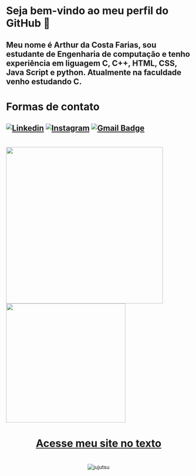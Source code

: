 # Seja bem-vindo ao meu perfil do GitHub 👋
## Meu nome é Arthur da Costa Farias, sou estudante de Engenharia de computação e tenho experiência em liguagem C, C++, HTML, CSS, Java Script e python. Atualmente na faculdade venho estudando C.

# Formas de contato

## [![Linkedin](https://img.shields.io/badge/-LinkedIn-0077B5?style=for-the-badge&logo=linkedin&logoColor=white&link=https://linkedin.com/in/arthur-da-costa-farias-607a59362)](https://linkedin.com/in/arthur-da-costa-farias-607a59362) [![Instagram](https://img.shields.io/badge/-Instagram-%23E4405F?style=for-the-badge&logo=instagram&logoColor=white)](https://www.instagram.com/_dacost4_/) [![Gmail Badge](https://img.shields.io/badge/-arthurdacosta22012007@gmail.com-c14438?style=flat-square&logo=Gmail&logoColor=white&link=mailto:arthurdacosta22012007@gmail.com)](mailto:arthurdacosta22012007@gmail.com)

#

## <img src="https://github-readme-stats.vercel.app/api?username=ArthurCoFa&show_icons=true&theme=dark&locale=pt-br" width="427px"> <img src="https://github-readme-stats.vercel.app/api/top-langs/?username=ArthurCoFa&layout=compact&locale=pt-br&theme=dark" width="325px"> 

#


# <div align="center"> <a href="https://arthurcofa.github.io/"> <ins> Acesse meu site no texto </ins>  </a> </div>

#

<div align="center">
  <img alaing=center alt="jujutsu" src="https://tenor.com/pt-PT/view/satoru-satoru-gojo-gojo-jjk-jujustu-kaisen-gif-9777483489438260197.gif"/>
</div>


